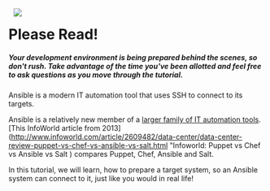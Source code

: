 <img style="float: left; padding:5px 20px 5px 10px" src="https://user-images.githubusercontent.com/21102559/37915472-9f254882-30e7-11e8-979b-aad02f818e60.png">

# Please Read!
##### Your development environment is being prepared behind the scenes, so don't rush. Take advantage of the time you've been allotted and feel free to ask questions as you move through the tutorial.

Ansible is a modern IT automation tool that uses SSH to connect to its targets.

Ansible is a relatively new member of a [larger family of IT automation tools](https://en.wikipedia.org/wiki/Comparison_of_open-source_configuration_management_software "Wikipedia: Config Management"). [This InfoWorld article from 2013](http://www.infoworld.com/article/2609482/data-center/data-center-review-puppet-vs-chef-vs-ansible-vs-salt.html "Infoworld: Puppet vs Chef vs Ansible vs Salt ) compares Puppet, Chef, Ansible and Salt.

In this tutorial, we will learn, how to prepare a target system, so an Ansible system can connect to it, just like you would in real life!
